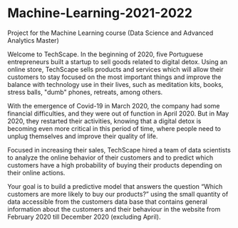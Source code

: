 # Machine-Learning-2021-2022
Project for the Machine Learning course (Data Science and Advanced Analytics Master)

Welcome to TechScape. In the beginning of 2020, five Portuguese entrepreneurs built a startup to sell goods related to digital detox. Using an online store, TechScape sells products and services which will allow their customers to stay focused on the most important things and improve the balance with technology use in their lives, such as meditation kits, books, stress balls, "dumb" phones, retreats, among others.

With the emergence of Covid-19 in March 2020, the company had some financial difficulties, and they were out of function in April 2020. But in May 2020, they restarted their activities, knowing that a digital detox is becoming even more critical in this period of time, where people need to unplug themselves and improve their quality of life.

Focused in increasing their sales, TechScape hired a team of data scientists to analyze the online behavior of their customers and to predict which customers have a high probability of buying their products depending on their online actions.

Your goal is to build a predictive model that answers the question “Which customers are more likely to buy our products?” using the small quantity of data accessible from the customers data base that contains general information about the customers and their behaviour in the website from February 2020 till December 2020 (excluding April).
